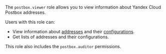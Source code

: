 The `postbox.viewer` role allows you to view information about Yandex Cloud Postbox addresses.

Users with this role can:
* View information about [addresses](../../postbox/concepts/glossary.md#adress) and their [configurations](../../postbox/concepts/glossary.md#configuration).
* Get lists of addresses and their configurations.

This role also includes the `postbox.auditor` permissions.
